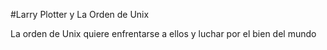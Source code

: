 #Larry Plotter y La Orden de Unix

La orden de Unix quiere enfrentarse a ellos y luchar por el bien del mundo

